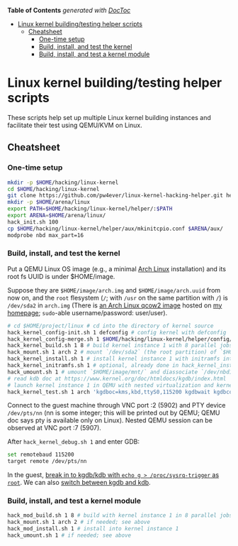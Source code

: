 <!-- START doctoc generated TOC please keep comment here to allow auto update -->
<!-- DON'T EDIT THIS SECTION, INSTEAD RE-RUN doctoc TO UPDATE -->
**Table of Contents**  *generated with [DocToc](http://doctoc.herokuapp.com/)*

- [Linux kernel building/testing helper scripts](#linux-kernel-buildingtesting-helper-scripts)
	- [Cheatsheet](#cheatsheet)
		- [One-time setup](#one-time-setup)
		- [Build, install, and test the kernel](#build-install-and-test-the-kernel)
		- [Build, install, and test a kernel module](#build-install-and-test-a-kernel-module)

<!-- END doctoc generated TOC please keep comment here to allow auto update -->

# Linux kernel building/testing helper scripts

These scripts help set up multiple Linux kernel building instances and facilitate their test using QEMU/KVM on Linux.

## Cheatsheet

### One-time setup

```bash
mkdir -p $HOME/hacking/linux-kernel
cd $HOME/hacking/linux-kernel
git clone https://github.com/pw4ever/linux-kernel-hacking-helper.git helper
mkdir -p $HOME/arena/linux
export PATH=$HOME/hacking/linux-kernel/helper/:$PATH
export ARENA=$HOME/arena/linux/
hack_init.sh 100
cp $HOME/hacking/linux-kernel/helper/aux/mkinitcpio.conf $ARENA/aux/
modprobe nbd max_part=16
```

### Build, install, and test the kernel

Put a QEMU Linux OS image (e.g., a minimal [Arch Linux](https://www.archlinux.org/) installation) and its root fs UUID is under $HOME/image.

Suppose they are `$HOME/image/arch.img` and `$HOME/image/arch.uuid` from now on, and the `root` flesystem (`/`; with `/usr` on the same partition with `/`) is `/dev/sda2` in `arch.img` (There is [an Arch Linux qcow2 image](http://cs.iupui.edu/~pengw/download/arch-clean.tar) hosted on [my homepage](http://cs.iupui.edu/~pengw); `sudo`-able username/password: user/user).

```bash
# cd $HOME/project/linux # cd into the directory of kernel source
hack_kernel_config-init.sh 1 defconfig # config kernel with defconfig
hack_kernel_config-merge.sh 1 $HOME/hacking/linux-kernel/helper/config/kgdb # merge kgdb support in config
hack_kernel_build.sh 1 8 # build kernel instance 1 with 8 parallel jobs
hack_mount.sh 1 arch 2 # mount `/dev/sda2` (the root partition) of `$HOME/image/arch.img` with host's `/dev/ndb1` onto `$HOME/image/mnt/`
hack_kernel_install.sh 1 # install kernel instance 1 with initramfs into `$HOME/image/mnt/` (which has the mounted `$HOME/image/arch.img`)
hack_kernel_initramfs.sh 1 # optional, already done in hack_kernel_install.sh, need $ARENA
hack_umount.sh 1 # umount `$HOME/image/mnt/` and diassociate `/dev/nbd1`
# read kdb doc at https://www.kernel.org/doc/htmldocs/kgdb/index.html
# launch kernel instance 1 in QEMU with nested virtualization and kernel debugging support
hack_kernel_test.sh 1 arch 'kgdboc=kms,kbd,ttyS0,115200 kgdbwait kgdbcon' -enable-kvm -m 1024M -vnc :2 -cpu qemu64,+vmx -net nic -net user,hostfwd=tcp::5907-:5907 -serial pty
```

Connect to the guest machine through VNC port :2 (5902) and PTY device `/dev/pts/nn` (nn is some integer; this will be printed out by QEMU; QEMU doc says pty is available only on Linux). Nested QEMU session can be observed at VNC port :7 (5907).

After `hack_kernel_debug.sh 1` and enter GDB:

```bash
set remotebaud 115200
target remote /dev/pts/nn
```

In the guest, [break in to kgdb/kdb with `echo g > /proc/sysrq-trigger` as `root`](https://www.kernel.org/doc/htmldocs/kgdb/EnableKGDB.html). We can also [switch between kgdb and kdb](https://www.kernel.org/doc/htmldocs/kgdb/switchKdbKgdb.html).

### Build, install, and test a kernel module

```bash
hack_mod_build.sh 1 8 # build with kernel instance 1 in 8 parallel jobs
hack_mount.sh 1 arch 2 # if needed; see above
hack_mod_install.sh 1 # install into kernel instance 1 
hack_umount.sh 1 # if needed; see above
```
